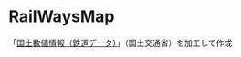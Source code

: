 # RailWaysMap

「[国土数値情報（鉄道データ）](https://nlftp.mlit.go.jp/ksj/gml/datalist/KsjTmplt-N02-v2_3.html)」（国土交通省）を加工して作成
